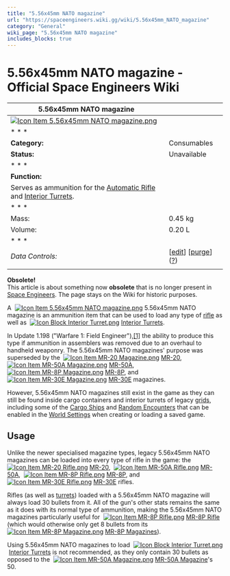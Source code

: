 ```yaml
---
title: "5.56x45mm NATO magazine"
url: "https://spaceengineers.wiki.gg/wiki/5.56x45mm_NATO_magazine"
category: "General"
wiki_page: "5.56x45mm NATO magazine"
includes_blocks: true
---
```


# 5.56x45mm NATO magazine - Official Space Engineers Wiki

| 5.56x45mm NATO magazine |     |
| --- | --- |
| [![Icon Item 5.56x45mm NATO magazine.png](https://spaceengineers.wiki.gg/images/a/a8/Icon_Item_5.56x45mm_NATO_magazine.png?895071)](https://spaceengineers.wiki.gg/wiki/File:Icon_Item_5.56x45mm_NATO_magazine.png) |     |
| * * * |     |
| **Category:** | Consumables |
| **Status:** | Unavailable |
| * * * |     |
| **Function:** |
| Serves as ammunition for the [Automatic Rifle](https://spaceengineers.wiki.gg/wiki/Automatic_Rifle "Automatic Rifle") and [Interior Turrets](https://spaceengineers.wiki.gg/wiki/Interior_Turret "Interior Turret"). |     |
| * * * |     |
| Mass: | 0.45 kg |
| Volume: | 0.20 L |
| * * * |     |
| _Data Controls:_ | \[[edit](https://spaceengineers.wiki.gg/wiki/5.56x45mm_NATO_magazine/Data?action=edit)\] \[[purge](https://spaceengineers.wiki.gg/wiki/5.56x45mm_NATO_magazine?action=purge)\] ([?](https://spaceengineers.wiki.gg/wiki/Template:Data_Preload)) |
|     |     |

**Obsolete!**  
This article is about something now **obsolete** that is no longer present in [Space Engineers](https://spaceengineers.wiki.gg/wiki/Space_Engineers "Space Engineers"). The page stays on the Wiki for historic purposes.

A  [![Icon Item 5.56x45mm NATO magazine.png](https://spaceengineers.wiki.gg/images/thumb/a/a8/Icon_Item_5.56x45mm_NATO_magazine.png/21px-Icon_Item_5.56x45mm_NATO_magazine.png?895071)](https://spaceengineers.wiki.gg/wiki/5.56x45mm_NATO_magazine "5.56x45mm NATO magazine") 5.56x45mm NATO magazine is an ammunition item that can be used to load any type of [rifle](https://spaceengineers.wiki.gg/wiki/Automatic_Rifle "Automatic Rifle") as well as  [![Icon Block Interior Turret.png](https://spaceengineers.wiki.gg/images/thumb/1/17/Icon_Block_Interior_Turret.png/21px-Icon_Block_Interior_Turret.png?a22e06)](https://spaceengineers.wiki.gg/wiki/Interior_Turret "Interior Turret") [Interior Turrets](https://spaceengineers.wiki.gg/wiki/Interior_Turret "Interior Turret").

In Update 1.198 ("Warfare 1: Field Engineer"),[\[1\]](#cite_note-1) the ability to produce this type if ammunition in assemblers was removed due to an overhaul to handheld weaponry. The 5.56x45mm NATO magazines' purpose was superseded by the  [![Icon Item MR-20 Magazine.png](https://spaceengineers.wiki.gg/images/thumb/2/2d/Icon_Item_MR-20_Magazine.png/21px-Icon_Item_MR-20_Magazine.png?440969)](https://spaceengineers.wiki.gg/wiki/MR-20_Magazine "MR-20 Magazine") [MR-20](https://spaceengineers.wiki.gg/wiki/MR-20_Magazine "MR-20 Magazine"),  [![Icon Item MR-50A Magazine.png](https://spaceengineers.wiki.gg/images/thumb/2/29/Icon_Item_MR-50A_Magazine.png/21px-Icon_Item_MR-50A_Magazine.png?4ad9d4)](https://spaceengineers.wiki.gg/wiki/MR-50A_Magazine "MR-50A Magazine") [MR-50A](https://spaceengineers.wiki.gg/wiki/MR-50A_Magazine "MR-50A Magazine"),  [![Icon Item MR-8P Magazine.png](https://spaceengineers.wiki.gg/images/thumb/0/0e/Icon_Item_MR-8P_Magazine.png/21px-Icon_Item_MR-8P_Magazine.png?22813d)](https://spaceengineers.wiki.gg/wiki/MR-8P_Magazine "MR-8P Magazine") [MR-8P](https://spaceengineers.wiki.gg/wiki/MR-8P_Magazine "MR-8P Magazine"), and  [![Icon Item MR-30E Magazine.png](https://spaceengineers.wiki.gg/images/thumb/0/08/Icon_Item_MR-30E_Magazine.png/21px-Icon_Item_MR-30E_Magazine.png?b9cf65)](https://spaceengineers.wiki.gg/wiki/MR-30E_Magazine "MR-30E Magazine") [MR-30E](https://spaceengineers.wiki.gg/wiki/MR-30E_Magazine "MR-30E Magazine") magazines.

However, 5.56x45mm NATO magazines still exist in the game as they can still be found inside cargo containers and interior turrets of legacy [grids](https://spaceengineers.wiki.gg/wiki/Grid "Grid"), including some of the [Cargo Ships](https://spaceengineers.wiki.gg/wiki/Category:Pre-Built_Ship "Category:Pre-Built Ship") and [Random Encounters](https://spaceengineers.wiki.gg/wiki/Random_Encounters "Random Encounters") that can be enabled in the [World Settings](https://spaceengineers.wiki.gg/wiki/World_Settings "World Settings") when creating or loading a saved game.

## Usage

Unlike the newer specialised magazine types, legacy 5.56x45mm NATO magazines can be loaded into every type of rifle in the game: the  [![Icon Item MR-20 Rifle.png](https://spaceengineers.wiki.gg/images/thumb/2/26/Icon_Item_MR-20_Rifle.png/21px-Icon_Item_MR-20_Rifle.png?9e17b7)](https://spaceengineers.wiki.gg/wiki/MR-20_Rifle "MR-20 Rifle") [MR-20](https://spaceengineers.wiki.gg/wiki/MR-20_Rifle "MR-20 Rifle"),  [![Icon Item MR-50A Rifle.png](https://spaceengineers.wiki.gg/images/thumb/0/0b/Icon_Item_MR-50A_Rifle.png/21px-Icon_Item_MR-50A_Rifle.png?38077f)](https://spaceengineers.wiki.gg/wiki/MR-50A_Rifle "MR-50A Rifle") [MR-50A](https://spaceengineers.wiki.gg/wiki/MR-50A_Rifle "MR-50A Rifle"),  [![Icon Item MR-8P Rifle.png](https://spaceengineers.wiki.gg/images/thumb/0/0c/Icon_Item_MR-8P_Rifle.png/21px-Icon_Item_MR-8P_Rifle.png?ff5606)](https://spaceengineers.wiki.gg/wiki/MR-8P_Rifle "MR-8P Rifle") [MR-8P](https://spaceengineers.wiki.gg/wiki/MR-8P_Rifle "MR-8P Rifle"), and  [![Icon Item MR-30E Rifle.png](https://spaceengineers.wiki.gg/images/thumb/8/8a/Icon_Item_MR-30E_Rifle.png/21px-Icon_Item_MR-30E_Rifle.png?201526)](https://spaceengineers.wiki.gg/wiki/MR-30E_Rifle "MR-30E Rifle") [MR-30E](https://spaceengineers.wiki.gg/wiki/MR-30E_Rifle "MR-30E Rifle") rifles.

Rifles (as well as [turrets](https://spaceengineers.wiki.gg/wiki/Interior_Turret "Interior Turret")) loaded with a 5.56x45mm NATO magazine will always load 30 bullets from it. All of the gun's other stats remains the same as it does with its normal type of ammunition, making the 5.56x45mm NATO magazines particularly useful for  [![Icon Item MR-8P Rifle.png](https://spaceengineers.wiki.gg/images/thumb/0/0c/Icon_Item_MR-8P_Rifle.png/21px-Icon_Item_MR-8P_Rifle.png?ff5606)](https://spaceengineers.wiki.gg/wiki/MR-8P_Rifle "MR-8P Rifle") [MR-8P Rifle](https://spaceengineers.wiki.gg/wiki/MR-8P_Rifle "MR-8P Rifle") (which would otherwise only get 8 bullets from its  [![Icon Item MR-8P Magazine.png](https://spaceengineers.wiki.gg/images/thumb/0/0e/Icon_Item_MR-8P_Magazine.png/21px-Icon_Item_MR-8P_Magazine.png?22813d)](https://spaceengineers.wiki.gg/wiki/MR-8P_Magazine "MR-8P Magazine") [MR-8P Magazines](https://spaceengineers.wiki.gg/wiki/MR-8P_Magazine "MR-8P Magazine")).

Using 5.56x45mm NATO magazines to load  [![Icon Block Interior Turret.png](https://spaceengineers.wiki.gg/images/thumb/1/17/Icon_Block_Interior_Turret.png/21px-Icon_Block_Interior_Turret.png?a22e06)](https://spaceengineers.wiki.gg/wiki/Interior_Turret "Interior Turret") [Interior Turrets](https://spaceengineers.wiki.gg/wiki/Interior_Turret "Interior Turret") is not recommended, as they only contain 30 bullets as opposed to the  [![Icon Item MR-50A Magazine.png](https://spaceengineers.wiki.gg/images/thumb/2/29/Icon_Item_MR-50A_Magazine.png/21px-Icon_Item_MR-50A_Magazine.png?4ad9d4)](https://spaceengineers.wiki.gg/wiki/MR-50A_Magazine "MR-50A Magazine") [MR-50A Magazine](https://spaceengineers.wiki.gg/wiki/MR-50A_Magazine "MR-50A Magazine")'s 50.
